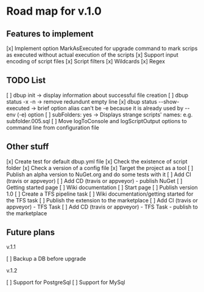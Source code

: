 ﻿# Road map for v.1.0

## Features to implement

[x] Implement option MarkAsExecuted for upgrade command to mark scrips as executed without actual execution of the scripts
[x] Support input encoding of script files
[x] Script filters
    [x] Wildcards
    [x] Regex

## TODO List

[ ] dbup init -> display information about successful file creation
[ ] dbup status -x -n -> remove redundunt empty line
[x] dbup status --show-executed -> brief option alias can't be -e because it is already used by --env (-e) option
[ ] subFolders: yes -> Displays strange scripts' names: e.g. subfolder.005.sql
[ ] Move logToConsole and logScriptOutput options to command line from configuration file

## Other stuff

[x] Create test for default dbup.yml file
[x] Check the existence of script folder
[x] Check a version of a config file
[x] Target the project as a tool
[ ] Publish an alpha version to NuGet.org and do some tests with it
[ ] Add CI (travis or appveyor)
[ ] Add CD (travis or appveyor) - publish NuGet
[ ] Getting started page
[ ] Wiki documentation
[ ] Start page
[ ] Publish version 1.0
[ ] Create a TFS pipeline task
[ ] Wiki documentation/getting started for the TFS task
[ ] Publish the extension to the marketplace
[ ] Add CI (travis or appveyor) - TFS Task
[ ] Add CD (travis or appveyor) - TFS Task - publish to the marketplace

## Future plans

v.1.1

[ ] Backup a DB before upgrade

v.1.2

[ ] Support for PostgreSql
[ ] Support for MySql
